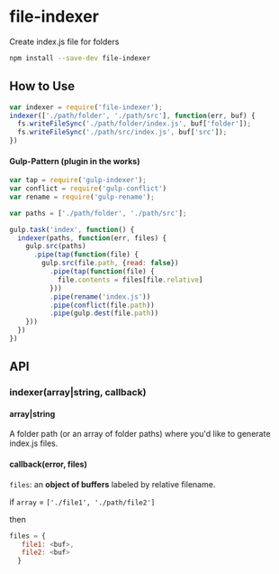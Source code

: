 file-indexer
============

Create index.js file for folders

```bash
npm install --save-dev file-indexer
```


## How to Use

```js
var indexer = require('file-indexer');
indexer(['./path/folder', './path/src'], function(err, buf) {
  fs.writeFileSync('./path/folder/index.js', buf['folder']);
  fs.writeFileSync('./path/src/index.js', buf['src']);
})
```

#### Gulp-Pattern (plugin in the works)

```js
var tap = require('gulp-indexer');
var conflict = require('gulp-conflict')
var rename = require('gulp-rename');

var paths = ['./path/folder', './path/src'];

gulp.task('index', function() {
  indexer(paths, function(err, files) {
    gulp.src(paths)
      .pipe(tap(function(file) {
        gulp.src(file.path, {read: false})
          .pipe(tap(function(file) {
            file.contents = files[file.relative]
          }))
          .pipe(rename('index.js'))
          .pipe(conflict(file.path))
          .pipe(gulp.dest(file.path))
    }))
  })
})
```

## API

### indexer(array|string, callback)

#### array|string

A folder path (or an array of folder paths) where you'd like to generate index.js files.

#### callback(error, files)

`files`: an **object of buffers** labeled by relative filename.

if `array` = `['./file1', './path/file2']`

then 

```js
files = {
   file1: <buf>,
   file2: <buf>
  }

```


